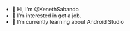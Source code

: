 - 👋 Hi, I’m @KenethSabando
- 👀 I’m interested in get a job.
- 🌱 I’m currently learning about Android Studio
<!--- 💞️ I’m looking to collaborate on yourself proyect.--->
<!--- 📫 How to reach me ...--->

<!---
KenethSabando/KenethSabando is a ✨ special ✨ repository because its `README.md` (this file) appears on your GitHub profile.
You can click the Preview link to take a look at your changes.
--->
